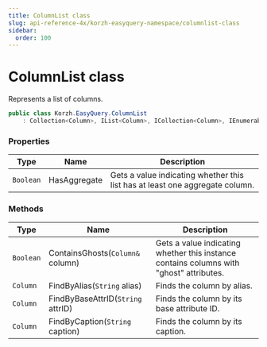 ```yaml
---
title: ColumnList class
slug: api-reference-4x/korzh-easyquery-namespace/columnlist-class
sidebar:
  order: 100
---
```

# ColumnList class

Represents a list of columns.
```csharp
public class Korzh.EasyQuery.ColumnList
    : Collection<Column>, IList<Column>, ICollection<Column>, IEnumerable<Column>, IEnumerable, IList, ICollection, IReadOnlyList<Column>, IReadOnlyCollection<Column>

```

### Properties

| Type | Name | Description | 
| --- | --- | --- | 
| `Boolean` | HasAggregate | Gets a value indicating whether this list has at least one aggregate column. | 


### Methods

| Type | Name | Description | 
| --- | --- | --- | 
| `Boolean` | ContainsGhosts(`Column&` column) | Gets a value indicating whether this instance contains columns with "ghost" attributes. | 
| `Column` | FindByAlias(`String` alias) | Finds the column by alias. | 
| `Column` | FindByBaseAttrID(`String` attrID) | Finds the column by its base attribute ID. | 
| `Column` | FindByCaption(`String` caption) | Finds the column by its caption. |

